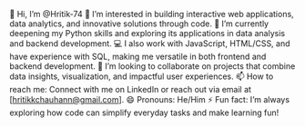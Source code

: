 👋 Hi, I’m @Hritik-74
👀 I’m interested in building interactive web applications, data analytics, and innovative solutions through code.
🌱 I’m currently deepening my Python skills and exploring its applications in data analysis and backend development.
💻 I also work with JavaScript, HTML/CSS, and have experience with SQL, making me versatile in both frontend and backend development.
💞️ I’m looking to collaborate on projects that combine data insights, visualization, and impactful user experiences.
📫 How to reach me: Connect with me on LinkedIn or reach out via email at [hritikkchauhann@gmail.com].
😄 Pronouns: He/Him
⚡ Fun fact: I’m always exploring how code can simplify everyday tasks and make learning fun!
<!---
Hritik-74/Hritik-74 is a ✨ special ✨ repository because its `README.md` (this file) appears on your GitHub profile.
You can click the Preview link to take a look at your changes.
--->
